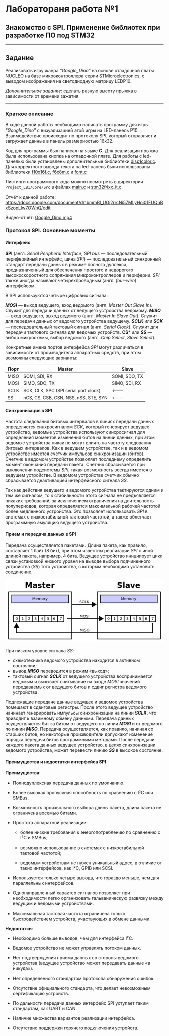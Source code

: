 # **Лаборатораня работа №1**
## Знакомство с SPI. Применение библиотек при разработке ПО под STM32
***
## Задание
Реализовать игру жанра *"Google_Dino"* на основе отладочной платы NUCLEO на базе микроконтроллера серии STMicroelectronics, с выводом изображения на 
светодиодную матрицу LEDP10.

*Дополнительное задание*: сделать разную высоту прыжка в зависимости от времени зажатия.
***
### Краткое описание
В ходе данной работы необходимо написать программу для игры *"Google_Dino"* с визуализацией этой игры на LED-панель P10. Взаимодействие происходит по протоколу SPI, который отправляет и загружает данные в панель размерностью 16х32.

Код для программы был написал на языке **С**. Для реализации прыжка была использована кнопка на отладочной плате. Для работы с led-панелью были установлены дополнительные библиотеки [disp1color.c](Project_LB1/Core/Src/disp1color.c). Для корректного вывода текста на led-панель были использованы библиотеки [f10x16f.c](Project_LB1/Core/Src/f10x16f.c), [f6x8m.c](Project_LB1/Core/Src/f6x8m.c) и [font.c](Project_LB1/Core/Src/font.c)

Листинги программного кода можно посмотреть в директории `Project_LB1/Core/Src` в файлах [main.c](Lab_1/Lab_5_fix/Core/Src/main.c) и
[stm32f4xx_it.c](Lab_1/Lab_5_fix/Core/Src/stm32f4xx_it.c).

Отчёт к данной работе: <https://docs.google.com/document/d/1bmmBl_UGj2rrcNi57MLyHoi01FUQnBxSzopLlw7OWnQ/edit>

Видео-отчёт: [Google_Dino.mp4](Google_Dino.mp4)

### Протокол SPI. Основные моменты
#### Интерфейс
**SPI** (англ. *Serial Peripheral Interface*, *SPI bus* — последовательный периферийный интерфейс, шина *SPI*) — последовательный синхронный стандарт передачи данных в режиме полного дуплекса, предназначенный для обеспечения простого и недорогого высокоскоростного сопряжения микроконтроллеров и периферии. *SPI* также иногда называют четырёхпроводным (англ. *four-wire*) интерфейсом.

В SPI используются четыре цифровых сигнала:

***MOSI*** — выход ведущего, вход ведомого (англ. *Master Out Slave In*). Служит для передачи данных от ведущего устройства ведомому.
***MISO*** — вход ведущего, выход ведомого (англ. *Master In Slave Out*). Служит для передачи данных от ведомого устройства ведущему.
***SCLK*** или ***SCK*** — последовательный тактовый сигнал (англ. *Serial Clock*). Служит для передачи тактового сигнала для ведомых устройств.
**CS*** или ***SS*** — выбор микросхемы, выбор ведомого (англ. *Chip Select*, *Slave Select*).

Конкретные имена портов интерфейса *SPI* могут различаться в зависимости от производителя аппаратных средств, при этом возможны следующие варианты:

| Порт | Master                                | Slave         |
|------|---------------------------------------|---------------|
| MISO | SOMI, SDI, RX                         | SOMI, SDO, TX |
| MOSI | SIMO, SDO, TX                         | SIMO, SDI, RX |
| SCLK | SCK, CLK, SPC (SPI serial port clock) | <---          | 
| SS   | nCS, CS, CSB, CSN, NSS, nSS, STE, SYN | <---          |

#### Синхронизация в SPI
Частота следования битовых интервалов в линиях передачи данных определяется синхросигналом *SCK*, который генерирует ведущее устройство, ведомые устройства используют синхросигнал для определения моментов изменения битов на линии данных, при этом ведомые устройства никак не могут влиять на частоту следования битовых интервалов. Как в ведущем устройстве, так и в ведомом устройстве имеется счетчик импульсов синхронизации (битов). Счетчик в ведомом устройстве позволяет последнему определить момент окончания передачи пакета. Счетчик сбрасывается при выключении подсистемы *SPI*, такая возможность всегда имеется в ведущем устройстве. В ведомом устройстве счетчик обычно сбрасывается деактивацией интерфейсного сигнала *SS*.

Так как действия ведущего и ведомого устройства тактируются одним и тем же сигналом, то к стабильности этого сигнала не предъявляется никаких требований, за исключением ограничения на длительность полупериодов, которая определяется максимальной рабочей частотой более медленного устройства. Это позволяет использовать *SPI* в системах с низкостабильной тактовой частотой, а также облегчает программную эмуляцию ведущего устройства.

#### Прием и передача данных в SPI

Передача осуществляется пакетами. Длина пакета, как правило, составляет 1 байт (8 бит), при этом известны реализации *SPI* с иной длиной пакета, например, 4 бита. Ведущее устройство инициирует цикл связи установкой низкого уровня на выводе выбора подчиненного устройства (*SS*) того устройства, с которым необходимо установить соединение.

![SPI_8-bit_circular_transfer.png](images/SPI_8-bit_circular_transfer.png)

При низком уровне сигнала *SS*:

* схемотехника ведомого устройства находится в активном состоянии;
* вывод ***MISO*** переводится в режим «выход»;
* тактовый сигнал ***SCLK*** от ведущего устройства воспринимается ведомым и вызывает считывание на входе *MOSI* значений передаваемых от ведущего битов и сдвиг регистра ведомого устройства.

Подлежащие передаче данные ведущее и ведомое устройства помещают в сдвиговые регистры. После этого ведущее устройство начинает генерировать импульсы синхронизации на линии ***SCLK***, что приводит к взаимному обмену данными. Передача данных осуществляется бит за битом от ведущего по линии ***MOSI*** и от ведомого по линии ***MISO***. Передача осуществляется, как правило, начиная со старших битов, но некоторые производители допускают изменение порядка передачи битов программными методами. После передачи каждого пакета данных ведущее устройство, в целях синхронизации ведомого устройства, может перевести линию ***SS*** в высокое состояние.

#### Преимущества и недостатки интерфейса SPI
**Преимущества**:
* Полнодуплексная передача данных по умолчанию.

* Более высокая пропускная способность по сравнению с I²C или SMBus.

* Возможность произвольного выбора длины пакета, длина пакета не ограничена восемью битами.

* Простота аппаратной реализации:

  * более низкие требования к энергопотреблению по сравнению с I²C и SMBus;

  * возможно использование в системах с низкостабильной тактовой частотой;

  * ведомым устройствам не нужен уникальный адрес, в отличие от таких интерфейсов, как I²C, GPIB или SCSI.

* Используется только четыре вывода, что гораздо меньше, чем для параллельных интерфейсов.

* Однонаправленный характер сигналов позволяет при необходимости легко организовать гальваническую развязку между ведущим и ведомыми устройствами.

* Максимальная тактовая частота ограничена только быстродействием устройств, участвующих в обмене данными.

**Недостатки**:
* Необходимо больше выводов, чем для интерфейса I²C.

* Ведомое устройство не может управлять потоком данных.

* Нет подтверждения приема данных со стороны ведомого устройства (ведущее устройство может передавать данные «в никуда»).

* Нет определенного стандартом протокола обнаружения ошибок.

* Отсутствие официального стандарта, что делает невозможным сертификацию устройств.

* По дальности передачи данных интерфейс SPI уступает таким стандартам, как UART и CAN.

* Наличие множества вариантов реализации интерфейса.

* Отсутствие поддержки горячего подключения устройств.

